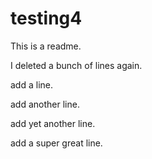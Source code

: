 # testing4

This is a readme.

I deleted a bunch of lines again.

add a line.

add another line.

add yet another line.

add a super great line.